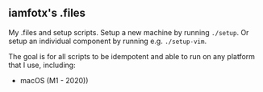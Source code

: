 ## iamfotx's .files

My .files and setup scripts. Setup a new machine by running `./setup`. Or setup an individual component by running e.g. `./setup-vim`.

The goal is for all scripts to be idempotent and able to run on any platform that I use, including:

* macOS (M1 - 2020))